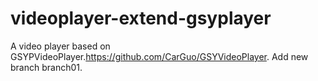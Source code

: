 # videoplayer-extend-gsyplayer
A video player based on GSYPVideoPlayer.https://github.com/CarGuo/GSYVideoPlayer.
Add new branch branch01.
